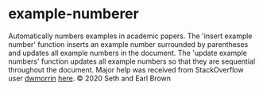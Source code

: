 # example-numberer
Automatically numbers examples in academic papers. The 'insert example number' function inserts an example number surrounded by parentheses and updates all example numbers in the document. The 'update example numbers' function updates all example numbers so that they are sequential throughout the document.
Major help was received from StackOverflow user [dwmorrin](https://stackoverflow.com/users/11359233/dwmorrin) [here](https://stackoverflow.com/a/62845027/11104610).
© 2020 Seth and Earl Brown
